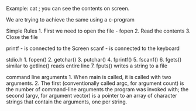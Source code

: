 Example: cat <filename>; you can see the contents on screen.

We are trying to achieve the same using a c-program

Simple Rules
    1. First we need to open the file - fopen
    2. Read the contents
    3. Close the file

printf - is connected to the Screen
scanf - is connected to the keyboard

stdio.h
    1. fopen()
    2. getchar()
    3. putchar()
    4. fprintf()
    5. fscanf()
    6. fgets() similar to getline() reads entire line 
    7. fputs() writes a string to a file

command line arguments
    1. When main is called, it is called with two arguments.
    2. The first (conventionally called argc, for argument count) is the number of command-line
    arguments the program was invoked with; the second (argv, for argument vector) is a pointer
    to an array of character strings that contain the arguments, one per string.